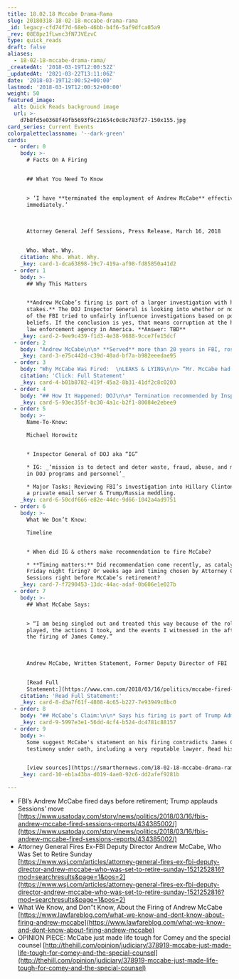 ```yaml
---
title: 18.02.18 Mccabe Drama-Rama
slug: 20180318-18-02-18-mccabe-drama-rama
_id: legacy-cfd74f7d-68eb-46bb-b4f6-5af9dfca05a9
_rev: O8E8pz1fLwnc3fN7JVEzvC
type: quick_reads
draft: false
aliases:
  - 18-02-18-mccabe-drama-rama/
_createdAt: '2018-03-19T12:00:52Z'
_updatedAt: '2021-03-22T13:11:06Z'
date: '2018-03-19T12:00:52+00:00'
lastmod: '2018-03-19T12:00:52+00:00'
weight: 50
featured_image:
  alt: Quick Reads background image
  url: >-
    d7b8fd5e0368f49fb5693f9c21654c0c8c783f27-150x155.jpg
card_series: Current Events
colorpaletteclassname: '--dark-green'
cards:
  - order: 0
    body: >-
      # Facts On A Firing


      ## What You Need To Know


      > ‘I have **terminated the employment of Andrew McCabe** effective
      immediately.’  
        
        
        
      Attorney General Jeff Sessions, Press Release, March 16, 2018


      Who. What. Why.
    citation: Who. What. Why.
    _key: card-1-dca63898-19c7-419a-af98-fd85850a41d2
  - order: 1
    body: >-
      ## Why This Matters


      **Andrew McCabe’s firing is part of a larger investigation with high
      stakes.** The DOJ Inspector General is looking into whether or not members
      of the FBI tried to unfairly influence investigations based on political
      beliefs. If the conclusion is yes, that means corruption at the highest
      law enforcement agency in America. **Answer: TBD**
    _key: card-2-9ee9c439-f1d3-4e38-9688-9cce7fe15dcf
  - order: 2
    body: "Andrew McCabe\n\n* **Served** more than 20 years in FBI, rose from street agent in NYC to Deputy Director in DC.\n* **Stepped-down** from Deputy Director position in January a\x13 allowed to stay part of FBI on terminal leave.\n* **Fired** Friday, March 16, 2018, 2 days ahead of his expected retirement on March 18th."
    _key: card-3-e75c442d-c39d-40ad-bf7a-b982eeedae95
  - order: 3
    body: "Why McCabe Was Fired:  \nLEAKS & LYING\n\n> “Mr. McCabe had made an unauthorized disclosure to the news media and lacked candor a\b\x12 including under oath a\b\x12 on multiple occasions.”  \n  \n  \n  \nAttorney General Jeff Sessions, Press Release, March 16, 2018\n\n[Click: Full Statement](https://www.reuters.com/article/us-usa-trump-sessions-statement/statement-by-attorney-general-on-firing-of-fbis-mccabe-idUSKCN1GT04O)"
    citation: 'Click: Full Statement'
    _key: card-4-b01b8782-419f-45a2-8b31-41df2c8c0203
  - order: 4
    body: "## How It Happened: DOJ\n\n* Termination recommended by Inspector General (IG appointed by President Obama).\n* Agreed by an additional DOJ members (Office of Professional Responsibility a\x13 Counsel appointed by Obama).\n* Ultimately decision up to Attorney General (President Trump appointee)."
    _key: card-5-93ec355f-bc30-4a1c-b2f1-80084e2ebee9
  - order: 5
    body: >-
      Name-To-Know:  

      Michael Horowitz


      * Inspector General of DOJ aka “IG”

      * IG: _‘mission is to detect and deter waste, fraud, abuse, and misconduct
      in DOJ programs and personnel’_

      * Major Tasks: Reviewing FBI’s investigation into Hillary Clinton’s use of
      a private email server & Trump/Russia meddling.
    _key: card-6-50cdf666-e82e-44dc-9d66-1042a4ad9751
  - order: 6
    body: >-
      What We Don’t Know:  

      Timeline


      * When did IG & others make recommendation to fire McCabe?

      * **Timing matters:** Did recommendation come recently, as catalyst behind
      Friday night firing? Or weeks ago and timing chosen by Attorney General
      Sessions right before McCabe’s retirement?
    _key: card-7-f7290453-13dc-44ac-adaf-0b606e1e027b
  - order: 7
    body: >-
      ## What McCabe Says:


      > “I am being singled out and treated this way because of the role I
      played, the actions I took, and the events I witnessed in the aftermath of
      the firing of James Comey.”  
        
        
        
      Andrew McCabe, Written Statement, Former Deputy Director of FBI


      [Read Full
      Statement:](https://www.cnn.com/2018/03/16/politics/mccabe-fired-statement-fbi-deputy-director/index.html)
    citation: 'Read Full Statement:'
    _key: card-8-d3a7f61f-4808-4c65-b227-7e93949c8bc0
  - order: 8
    body: "## McCabe’s Claim:\n\n* Says his firing is part of Trump Administration’s “_ongoing war with FBI and special counsel investigation”_.\n* Insinuates he supports former FBI Dir James Comey claim that Pres. Trump told him to drop the investigation into Russia collusion a\x13 amongst other potentially unethical or illegal actions."
    _key: card-9-5997e3e1-56dd-4cf4-b524-dc4781c88157
  - order: 9
    body: >-
      Some suggest McCabe's statement on his firing contradicts James Comey's
      testimony under oath, including a very reputable lawyer. Read his op-ed:


      [view sources](https://smarthernews.com/18-02-18-mccabe-drama-rama/)
    _key: card-10-eb1a43ba-d019-4ae0-92c6-dd2afef9281b

---
```

* FBI’s Andrew McCabe fired days before retirement; Trump applauds Sessions’ move [https://www.usatoday.com/story/news/politics/2018/03/16/fbis-andrew-mccabe-fired-sessions-reports/434385002/](https://www.usatoday.com/story/news/politics/2018/03/16/fbis-andrew-mccabe-fired-sessions-reports/434385002/)
* Attorney General Fires Ex-FBI Deputy Director Andrew McCabe, Who Was Set to Retire Sunday  
[https://www.wsj.com/articles/attorney-general-fires-ex-fbi-deputy-director-andrew-mccabe-who-was-set-to-retire-sunday-1521252816?mod=searchresults&page=1&pos=2](https://www.wsj.com/articles/attorney-general-fires-ex-fbi-deputy-director-andrew-mccabe-who-was-set-to-retire-sunday-1521252816?mod=searchresults&page=1&pos=2)
* What We Know, and Don”t Know, About the Firing of Andrew McCabe [https://www.lawfareblog.com/what-we-know-and-dont-know-about-firing-andrew-mccabe](https://www.lawfareblog.com/what-we-know-and-dont-know-about-firing-andrew-mccabe)
* OPINION PIECE: McCabe just made life tough for Comey and the special counsel [http://thehill.com/opinion/judiciary/378919-mccabe-just-made-life-tough-for-comey-and-the-special-counsel](http://thehill.com/opinion/judiciary/378919-mccabe-just-made-life-tough-for-comey-and-the-special-counsel)